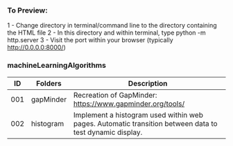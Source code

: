 ### To Preview:

1 - Change directory in terminal/command line to the directory containing the HTML file
2 - In this directory and within terminal, type python -m http.server
3 - Visit the port within your browser (typically http://0.0.0.0:8000/)

### machineLearningAlgorithms

|ID      |Folders             |Description                                                                                                |
|--------|--------------------|-----------------------------------------------------------------------------------------------------------|
|001     |gapMinder           |Recreation of GapMinder: https://www.gapminder.org/tools/                                                  |
|002     |histogram           |Implement a histogram used within web pages. Automatic transition between data to test dynamic display.    |